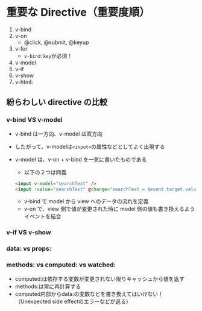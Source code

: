 # 重要な Directive（重要度順）

1. v-bind
1. v-on
    - @click, @submit, @keyup
1. v-for
   - `v-bind:key`が必須！
1. v-model
1. v-if
1. v-show
1. v-html:

## 紛らわしい directive の比較

### v-bind VS v-model

- v-bind は一方向、v-model は双方向
- したがって、v-modelは`<input>`の属性などとしてよく出現する

- v-model は、v-on + v-bind を一気に書いたものである
  - 以下の２つは同義
  ```html
  <input v-model="searchText" />
  <input :value="searchText" @change="searchText = $event.target.value" />
  ```
  - v-bind で model から view へのデータの流れを定義
  - v-on で、view 側で値が変更された時に model 側の値も書き換えるようイベントを結合

### v-if VS v-show


### data: vs props:


### methods: vs computed: vs watched:

- computed:は依存する変数が変更されない限りキャッシュから値を返す
- methods:は常に再計算する
- computed内部からdata:の変数などを書き換えてはいけない！（Unexpected side effectのエラーなどが返る）
